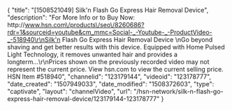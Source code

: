 {
    "title": "[1508521049] Silk'n Flash Go Express Hair Removal Device",
    "description": "For More Info or to Buy Now: http:\/\/www.hsn.com\/products\/seo\/8260686?rdr=1&sourceid=youtube&cm_mmc=Social-_-Youtube-_-ProductVideo-_-518940\r\nSilk'n Flash Go Express Hair Removal Device \nGo beyond shaving and get better results with this device. Equipped with Home Pulsed Light Technology, it removes unwanted hair and provides a longterm...\r\nPrices shown on the previously recorded video may not represent the current price.  View hsn.com to view the current selling price. HSN Item #518940",
    "channelid": "123179144",
    "videoid": "123178777",
    "date_created": "1507949033",
    "date_modified": "1508372603",
    "type": "captivate",
    "layout": "channelVideo",
    "url": "\/hsn-network\/silk-n-flash-go-express-hair-removal-device\/123179144-123178777"
}